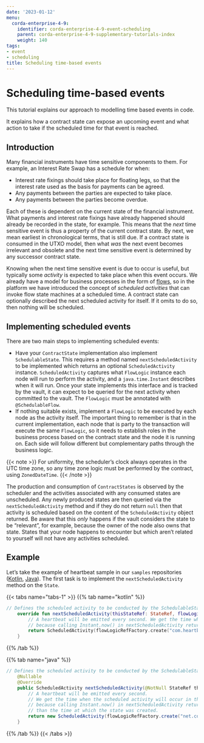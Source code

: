 ```yaml
---
date: '2023-01-12'
menu:
  corda-enterprise-4-9:
    identifier: corda-enterprise-4-9-event-scheduling
    parent: corda-enterprise-4-9-supplementary-tutorials-index
    weight: 140
tags:
- event
- scheduling
title: Scheduling time-based events
---
```





# Scheduling time-based events

This tutorial explains our approach to modelling time based events in code.

It explains how a contract state can expose an upcoming event and what action to take if the scheduled time for that event is reached.


## Introduction

Many financial instruments have time sensitive components to them.  For example, an Interest Rate Swap has a schedule
for when:


* Interest rate fixings should take place for floating legs, so that the interest rate used as the basis for payments
can be agreed.
* Any payments between the parties are expected to take place.
* Any payments between the parties become overdue.

Each of these is dependent on the current state of the financial instrument. What payments and interest rate fixings
have already happened should already be recorded in the state, for example. This means that the *next* time sensitive
event is thus a property of the current contract state. By next, we mean earliest in chronological terms, that is still
due.  If a contract state is consumed in the UTXO model, then what *was* the next event becomes irrelevant and obsolete
and the next time sensitive event is determined by any successor contract state.

Knowing when the next time sensitive event is due to occur is useful, but typically some *activity* is expected to take
place when this event occurs. We already have a model for business processes in the form of [flows](../../../key-concepts-flows.md),
so in the platform we have introduced the concept of *scheduled activities* that can invoke flow state machines
at a scheduled time. A contract state can optionally described the next scheduled activity for itself. If it omits
to do so, then nothing will be scheduled.


## Implementing scheduled events

There are two main steps to implementing scheduled events:

* Have your `ContractState` implementation also implement `SchedulableState`.  This requires a method named
`nextScheduledActivity` to be implemented which returns an optional `ScheduledActivity` instance.
`ScheduledActivity` captures what `FlowLogic` instance each node will run to perform the activity, and a `java.time.Instant` describes when it will run.
Once your state implements this interface and is tracked by the
vault, it can expect to be queried for the next activity when committed to the vault. The `FlowLogic` must be
annotated with `@SchedulableFlow`.
* If nothing suitable exists, implement a `FlowLogic` to be executed by each node as the activity itself.
The important thing to remember is that in the current implementation, each node that is party to the transaction
will execute the same `FlowLogic`, so it needs to establish roles in the business process based on the contract
state and the node it is running on. Each side will follow different but complementary paths through the business logic.

{{< note >}}
For uniformity, the scheduler’s clock always operates in the UTC time zone, so any time zone logic must be
performed by the contract, using `ZonedDateTime`.
{{< /note >}}

The production and consumption of `ContractStates` is observed by the scheduler and the activities associated with
any consumed states are unscheduled. Any newly produced states are then queried via the `nextScheduledActivity`
method and if they do not return `null` then that activity is scheduled based on the content of the
`ScheduledActivity` object returned. Be aware that this *only* happens if the vault considers the state to be
“relevant”, for example, because the owner of the node also owns that state. States that your node happens to
encounter but which aren’t related to yourself will not have any activities scheduled.


## Example

Let’s take the example of heartbeat sample in our `samples` repositories ([Kotlin](https://github.com/corda/samples-kotlin/tree/master/Features/schedulableState-heartbeat), [Java](https://github.com/corda/samples-java/tree/master/Features/schedulablestate-heartbeat)). The first task is to implement the
`nextScheduledActivity` method on the `State`.

{{< tabs name="tabs-1" >}}
{{% tab name="kotlin" %}}
```kotlin
// Defines the scheduled activity to be conducted by the SchedulableState.
    override fun nextScheduledActivity(thisStateRef: StateRef, flowLogicRefFactory: FlowLogicRefFactory): ScheduledActivity? {
        // A heartbeat will be emitted every second. We get the time when the scheduled activity will occur in the constructor rather than in this method. This is
        // because calling Instant.now() in nextScheduledActivity returns the time at which the function is called, rather than the time at which the state was created.
        return ScheduledActivity(flowLogicRefFactory.create("com.heartbeat.flows.HeartbeatFlow", thisStateRef), nextActivityTime)
    }

```
{{% /tab %}}

{{% tab name="java" %}}
```java
// Defines the scheduled activity to be conducted by the SchedulableState.
    @Nullable
    @Override
    public ScheduledActivity nextScheduledActivity(@NotNull StateRef thisStateRef, @NotNull FlowLogicRefFactory flowLogicRefFactory) {
        // A heartbeat will be emitted every second.
        // We get the time when the scheduled activity will occur in the constructor rather than in this method. This is
        // because calling Instant.now() in nextScheduledActivity returns the time at which the function is called, rather
        // than the time at which the state was created.
        return new ScheduledActivity(flowLogicRefFactory.create("net.corda.samples.heartbeat.flows.HeartbeatFlow", thisStateRef), nextActivityTime);
    }

```
{{% /tab %}}
{{< /tabs >}}
